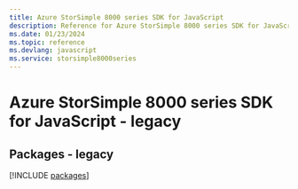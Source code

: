 ```yaml
---
title: Azure StorSimple 8000 series SDK for JavaScript
description: Reference for Azure StorSimple 8000 series SDK for JavaScript
ms.date: 01/23/2024
ms.topic: reference
ms.devlang: javascript
ms.service: storsimple8000series
---
```

# Azure StorSimple 8000 series SDK for JavaScript - legacy
## Packages - legacy
[!INCLUDE [packages](storsimple-8000-series-index.md)]